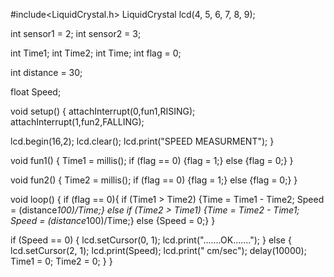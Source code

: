 #include<LiquidCrystal.h>
LiquidCrystal lcd(4, 5, 6, 7, 8, 9);

int sensor1 = 2;
int sensor2 = 3;

int Time1;
int Time2;
int Time;
int flag = 0;

int distance = 30;

float Speed;

void setup() {
  attachInterrupt(0,fun1,RISING);
  attachInterrupt(1,fun2,FALLING);

  lcd.begin(16,2);
  lcd.clear();
  lcd.print("SPEED MEASURMENT");
}

void fun1()
{
  Time1 = millis(); 
  if (flag == 0) {flag = 1;}
  else {flag = 0;}
}

void fun2()
{
  Time2 = millis();
  if (flag == 0) {flag = 1;}
  else {flag = 0;}
}


void loop() {
  if (flag == 0){
  if      (Time1 > Time2) {Time = Time1 - Time2;  Speed = (distance*100)/Time;}
  else if (Time2 > Time1) {Time = Time2 - Time1;  Speed = (distance*100)/Time;}
  else    {Speed = 0;}
  }
  
  if (Speed == 0) { 
    lcd.setCursor(0, 1); 
    lcd.print(".......OK......."); 
    }
  else { 
    lcd.setCursor(2, 1); 
    lcd.print(Speed);
    lcd.print(" cm/sec");
    delay(10000);
    Time1 = 0;
    Time2 = 0;
    }
}
